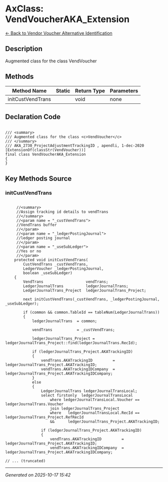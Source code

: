 # AxClass: VendVoucherAKA_Extension

[← Back to Vendor Voucher Alternative Identification](../README.md)

## Description

<summary> Augmented class for the class <c>VendVoucher</c> </summary>

## Methods

| Method Name | Static | Return Type | Parameters |
|-------------|--------|-------------|------------|
| initCustVendTrans |  | void | none |

## Declaration Code

```xpp

/// <summary>
/// Augmented class for the class <c>VendVoucher</c>
/// </summary>
/// AKA_2730_ProjectAdjustmentTrackingID , apendli, 1-dec-2020
[ExtensionOf(classStr(VendVoucher))]
final class VendVoucherAKA_Extension
{
}

```

## Key Methods Source

### initCustVendTrans

```xpp

     //<summary>
     //Assign tracking id details to vendTrans
     //</summary>
     //<param name = "_custVendTrans">
     //VendTrans buffer
     //</param>
     //<param name = "_ledgerPostingJournal">
     //ledger posting journal
     //</param>
     //<param name = "_useSubLedger">
     //Yes or no
     //</param>
    protected void initCustVendTrans(
        CustVendTrans _custVendTrans,
        LedgerVoucher _ledgerPostingJournal,
        boolean _useSubLedger)
    {
        VendTrans                   vendTrans;
        LedgerJournalTrans          ledgerJournalTrans;
        LedgerJournalTrans_Project  ledgerJournalTrans_Project;

        next initCustVendTrans(_custVendTrans, _ledgerPostingJournal, _useSubLedger);

        if (common && common.TableId == tableNum(LedgerJournalTrans))
        {
            ledgerJournalTrans  = common;

            vendTrans           = _custVendTrans;

            ledgerJournalTrans_Project = ledgerJournalTrans_Project::find(ledgerJournalTrans.RecId);

            if (ledgerJournalTrans_Project.AKATrackingID)
            {
                vendTrans.AKATrackingID         = ledgerJournalTrans_Project.AKATrackingID;
                vendTrans.AKATrackingIDCompany  = ledgerJournalTrans_Project.AKATrackingIDCompany;
            }
            else
            {
                LedgerJournalTrans ledgerJournalTransLocal;
                select firstonly  ledgerJournalTransLocal
                    where ledgerJournalTransLocal.Voucher == ledgerJournalTrans.Voucher
                    join ledgerJournalTrans_Project
                    where   ledgerJournalTransLocal.RecId == ledgerJournalTrans_Project.RefRecId
                    &&      ledgerJournalTrans_Project.AKATrackingID;

                if (ledgerJournalTrans_Project.AKATrackingID)
                {
                    vendTrans.AKATrackingID         = ledgerJournalTrans_Project.AKATrackingID;
                    vendTrans.AKATrackingIDCompany  = ledgerJournalTrans_Project.AKATrackingIDCompany;

// ... (truncated)
```

---

*Generated on 2025-10-17 15:42*
